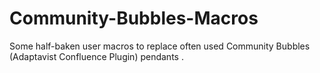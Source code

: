 Community-Bubbles-Macros
========================

Some half-baken user macros to replace often used Community Bubbles (Adaptavist Confluence Plugin) pendants .
